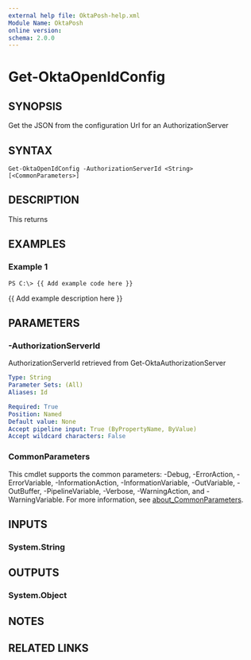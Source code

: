 ```yaml
---
external help file: OktaPosh-help.xml
Module Name: OktaPosh
online version:
schema: 2.0.0
---
```


# Get-OktaOpenIdConfig

## SYNOPSIS
Get the JSON from the configuration Url for an AuthorizationServer

## SYNTAX

```
Get-OktaOpenIdConfig -AuthorizationServerId <String> [<CommonParameters>]
```

## DESCRIPTION
This returns

## EXAMPLES

### Example 1
```
PS C:\> {{ Add example code here }}
```

{{ Add example description here }}

## PARAMETERS

### -AuthorizationServerId
AuthorizationServerId retrieved from Get-OktaAuthorizationServer

```yaml
Type: String
Parameter Sets: (All)
Aliases: Id

Required: True
Position: Named
Default value: None
Accept pipeline input: True (ByPropertyName, ByValue)
Accept wildcard characters: False
```

### CommonParameters
This cmdlet supports the common parameters: -Debug, -ErrorAction, -ErrorVariable, -InformationAction, -InformationVariable, -OutVariable, -OutBuffer, -PipelineVariable, -Verbose, -WarningAction, and -WarningVariable. For more information, see [about_CommonParameters](http://go.microsoft.com/fwlink/?LinkID=113216).

## INPUTS

### System.String
## OUTPUTS

### System.Object
## NOTES

## RELATED LINKS

